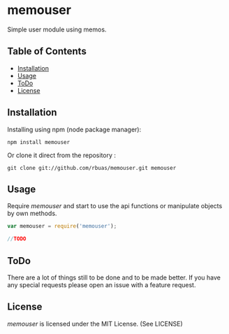 # memouser

Simple user module using memos.

## Table of Contents

 * [Installation](#installation)
 * [Usage](#usage)
 * [ToDo](#todo)
 * [License](#license)

## Installation

Installing using npm (node package manager):

    npm install memouser

Or clone it direct from the repository :

    git clone git://github.com/rbuas/memouser.git memouser

## Usage

Require _memouser_ and start to use the api functions or manipulate objects by own methods.

```javascript
var memouser = require('memouser');

//TODO
```

## ToDo

There are a lot of things still to be done and to be made better. If you have any special requests please open an issue with a feature request.

## License

_memouser_ is licensed under the MIT License. (See LICENSE)
